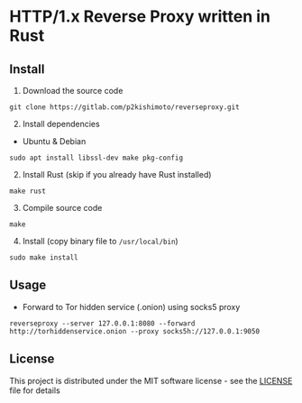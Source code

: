 # HTTP/1.x Reverse Proxy written in Rust

## Install 

1. Download the source code

```
git clone https://gitlab.com/p2kishimoto/reverseproxy.git
```

2. Install dependencies

* Ubuntu & Debian

```
sudo apt install libssl-dev make pkg-config
```

2. Install Rust (skip if you already have Rust installed)

```
make rust
```

3. Compile source code

```
make
```

4. Install (copy binary file to `/usr/local/bin`)

```
sudo make install
```

## Usage

* Forward to Tor hidden service (.onion) using socks5 proxy

```
reverseproxy --server 127.0.0.1:8080 --forward http://torhiddenservice.onion --proxy socks5h://127.0.0.1:9050
```

## License

This project is distributed under the MIT software license - see the [LICENSE](LICENSE) file for details